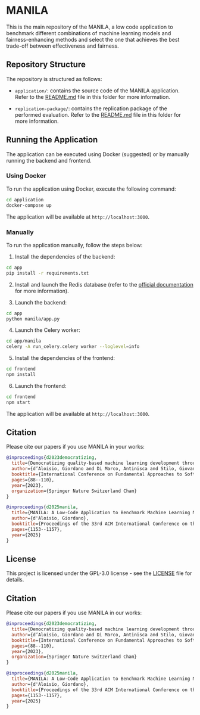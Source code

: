 # MANILA

This is the main repository of the MANILA, a low code application to benchmark different combinations of machine learning models and fairness-enhancing methods and select the one that achieves the best trade-off between effectiveness and fairness.

## Repository Structure

The repository is structured as follows:

- `application/`: contains the source code of the MANILA application. Refer to the [README.md](./application/README.md) file in this folder for more information.

- `replication-package/`: contains the replication package of the performed evaluation. Refer to the [README.md](./replication-package/README.md) file in this folder for more information.

## Running the Application

The application can be executed using Docker (suggested) or by manually running the backend and frontend.

### Using Docker

To run the application using Docker, execute the following command:

```bash
cd application
docker-compose up
```

The application will be available at `http://localhost:3000`.

### Manually

To run the application manually, follow the steps below:

1. Install the dependencies of the backend:

```bash
cd app
pip install -r requirements.txt
```

2. Install and launch the Redis database (refer to the [official documentation](https://redis.io/download) for more information).

3. Launch the backend:

```bash
cd app
python manila/app.py
```

4. Launch the Celery worker:

```bash
cd app/manila
celery -A run_celery.celery worker --loglevel=info
```

5. Install the dependencies of the frontend:

```bash
cd frontend
npm install
```

6. Launch the frontend:

```bash
cd frontend
npm start
```

The application will be available at `http://localhost:3000`.

## Citation

Please cite our papers if you use MANILA in your works:

```bibtex
@inproceedings{d2023democratizing,
  title={Democratizing quality-based machine learning development through extended feature models},
  author={d’Aloisio, Giordano and Di Marco, Antinisca and Stilo, Giovanni},
  booktitle={International Conference on Fundamental Approaches to Software Engineering},
  pages={88--110},
  year={2023},
  organization={Springer Nature Switzerland Cham}
}

@inproceedings{d2025manila,
  title={MANILA: A Low-Code Application to Benchmark Machine Learning Models and Fairness-Enhancing Methods},
  author={d'Aloisio, Giordano},
  booktitle={Proceedings of the 33rd ACM International Conference on the Foundations of Software Engineering},
  pages={1153--1157},
  year={2025}
}
```

## License

This project is licensed under the GPL-3.0 license - see the [LICENSE](LICENSE) file for details.

## Citation

Please cite our papers if you use MANILA in our works:

```bibtex
@inproceedings{d2023democratizing,
  title={Democratizing quality-based machine learning development through extended feature models},
  author={d’Aloisio, Giordano and Di Marco, Antinisca and Stilo, Giovanni},
  booktitle={International Conference on Fundamental Approaches to Software Engineering},
  pages={88--110},
  year={2023},
  organization={Springer Nature Switzerland Cham}
}

@inproceedings{d2025manila,
  title={MANILA: A Low-Code Application to Benchmark Machine Learning Models and Fairness-Enhancing Methods},
  author={d'Aloisio, Giordano},
  booktitle={Proceedings of the 33rd ACM International Conference on the Foundations of Software Engineering},
  pages={1153--1157},
  year={2025}
}
```
